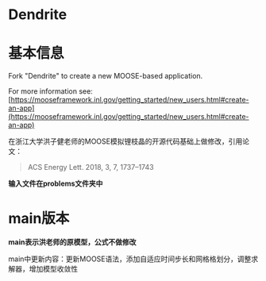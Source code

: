 Dendrite
=====

# 基本信息

Fork "Dendrite" to create a new MOOSE-based application.

For more information see: [https://mooseframework.inl.gov/getting_started/new_users.html#create-an-app](https://mooseframework.inl.gov/getting_started/new_users.html#create-an-app)

在浙江大学洪子健老师的MOOSE模拟锂枝晶的开源代码基础上做修改，引用论文：
> ACS Energy Lett. 2018, 3, 7, 1737–1743

**输入文件在problems文件夹中**

# main版本

**main表示洪老师的原模型，公式不做修改**

main中更新内容：更新MOOSE语法，添加自适应时间步长和网格格划分，调整求解器，增加模型收敛性

